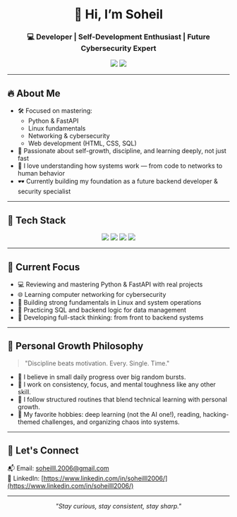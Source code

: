 <h1 align="center">👋 Hi, I’m Soheil</h1>
<h3 align="center">💻 Developer | Self-Development Enthusiast | Future Cybersecurity Expert</h3>

<p align="center">
  <a href="mailto:soheilll.2006@gmail.com"><img src="https://img.shields.io/badge/Email-D14836?style=for-the-badge&logo=gmail&logoColor=white"/></a>
  <a href="https://linkedin.com/in/your-profile"><img src="https://img.shields.io/badge/LinkedIn-0A66C2?style=for-the-badge&logo=linkedin&logoColor=white"/></a>
</p>

---

## 🔥 About Me

- 🛠 Focused on mastering:
  - Python & FastAPI
  - Linux fundamentals
  - Networking & cybersecurity
  - Web development (HTML, CSS, SQL)
- 🧠 Passionate about self-growth, discipline, and learning deeply, not just fast
- 🧩 I love understanding how systems work — from code to networks to human behavior
- 🕶️ Currently building my foundation as a future backend developer & security specialist

---

## 🧰 Tech Stack

<p align="center">
  <img src="https://img.shields.io/badge/Python-3776AB?style=for-the-badge&logo=python&logoColor=white"/>
  <img src="https://img.shields.io/badge/Linux-FCC624?style=for-the-badge&logo=linux&logoColor=black"/>
  <img src="https://img.shields.io/badge/SQL-4479A1?style=for-the-badge&logo=mysql&logoColor=white"/>
  <img src="https://img.shields.io/badge/HTML5-E34F26?style=for-the-badge&logo=html5&logoColor=white"/>
</p>

---

## 🎯 Current Focus

- 💻 Reviewing and mastering Python & FastAPI with real projects
- 🌐 Learning computer networking for cybersecurity
- 🧠 Building strong fundamentals in Linux and system operations
- 🧪 Practicing SQL and backend logic for data management
- 🧱 Developing full-stack thinking: from front to backend systems

---

## 🧠 Personal Growth Philosophy

> "Discipline beats motivation. Every. Single. Time."

- 📖 I believe in small daily progress over big random bursts.
- 🧘 I work on consistency, focus, and mental toughness like any other skill.
- 🔁 I follow structured routines that blend technical learning with personal growth.
- 🧠 My favorite hobbies: deep learning (not the AI one!), reading, hacking-themed challenges, and organizing chaos into systems.

---

## 💬 Let's Connect

📬 Email: [soheilll.2006@gmail.com](mailto:soheilll.2006@gmail.com)  
🔗 LinkedIn: [https://www.linkedin.com/in/soheilll2006/](https://www.linkedin.com/in/soheilll2006/)

---

<p align="center"><em>"Stay curious, stay consistent, stay sharp."</em></p>

